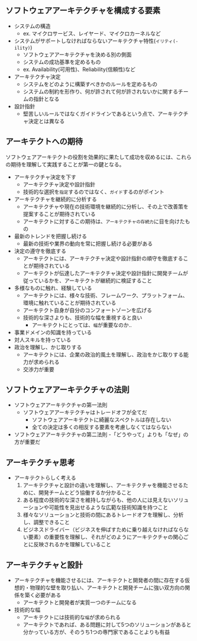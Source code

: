 ## ソフトウェアアーキテクチャを構成する要素

- システムの構造
    - ex. マイクロサービス、レイヤード、マイクロカーネルなど
- システムがサポートしなければならないアーキテクチャ特性(`イリティ(-ility)`)
    - ソフトウェアアーキテクチャを決める別の側面
    - システムの成功基準を定めるもの
    - ex. Availability(可用性)、Reliability(信頼性)など
- アーキテクチャ決定
    - システムをどのように構築すべきかのルールを定めるもの
    - システムの制約を形作り、何が許されて何が許されないかに関するチームの指針となる
- 設計指針
    - 堅苦しいルールではなくガイドラインであるという点で、アーキテクチャ決定とは異なる

## アーキテクトへの期待

ソフトウェアアーキテクトの役割を効果的に果たして成功を収めるには、これらの期待を理解して実践することが第一の鍵となる。

- アーキテクチャ決定を下す
    - アーキテクチャ決定や設計指針
    - 技術的な選択を`指定`するのではなく、`ガイド`するのがポイント
- アーキテクチャを継続的に分析する
    - アーキテクチャや現在の技術環境を継続的に分析し、その上で改善策を提案することが期待されている
    - アーキテクトに対するこの期待は、`アーキテクチャの存続力`に目を向けたもの
- 最新のトレンドを把握し続ける
    - 最新の技術や業界の動向を常に把握し続ける必要がある
- 決定の遵守を徹底する
    - アーキテクトには、アーキテクチャ決定や設計指針の順守を徹底することが期待されている
    - アーキテクトが伝達したアーキテクチャ決定や設計指針に開発チームが従っているかを、アーキテクトが継続的に検証すること
- 多様なものに触れ、経験している
    - アーキテクトには、様々な技術、フレームワーク、プラットフォーム、環境に触れていることが期待されている
    - アーキテクト自身が自分のコンフォートゾーンを広げる
    - 技術的な深さよりも、技術的な幅を重視すると良い
        - アーキテクトにとっては、`幅`が重要なのか..
- 事業ドメインの知識を持っている
- 対人スキルを持っている
- 政治を理解し、かじ取りする
    - アーキテクトには、企業の政治的風土を理解し、政治をかじ取りする能力が求められる
    - 交渉力が重要

## ソフトウェアアーキテクチャの法則

- ソフトウェアアーキテクチャの第一法則
    - ソフトウェアアーキテクチャはトレードオフが全てだ
        - ソフトウェアアーキテクトに綺麗なスペクトルは存在しない
        - 全ての決定は多くの相反する要素を考慮しなくてはならない
- ソフトウェアアーキテクチャの第二法則
    -「どうやって」よりも「なぜ」の方が重要だ

## アーキテクチャ思考

- アーキテクトらしく考える
    1. アーキテクチャと設計の違いを理解し、アーキテクチャを機能させるために、開発チームとどう協働するか分かること
    2. ある程度の技術的な深さを維持しながらも、他の人には見えないソリューションや可能性を見出せるような広範な技術知識を持つこと
    3. 様々なソリューションと技術の間にあるトレードオフを理解し、分析し、調整できること
    4. ビジネスドライバー（ビジネスを伸ばすために乗り越えなければならない要素）の重要性を理解し、それがどのようにアーキテクチャの関心ごとに反映されるかを理解していること

## アーキテクチャと設計

- アーキテクチャを機能させるには、アーキテクトと開発者の間に存在する仮想的・物理的な壁を取り払い、アーキテクトと開発チームに強い双方向の関係を築く必要がある
    - アーキテクトと開発者が実質一つのチームになる
- 技術的な幅
    - アーキテクトには技術的な`幅`が求められる
    - アーキテクトであれば、ある問題に対して5つのソリューションがあると分かっている方が、そのうち1つの専門家であることよりも有益